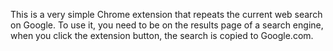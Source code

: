 This is a very simple Chrome extension that repeats the current web search on Google. To use it, you need to be on the results page of a search engine, when you click the extension button, the search is copied to Google.com.